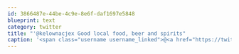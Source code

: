 ```yaml
---
id: 3866487e-44be-4c9e-8e6f-daf1697e5848
blueprint: text
category: twitter
title: "'@kelownacjex Good local food, beer and spirits"
caption: '<span class="username username_linked">@<a href="https://twitter.com/kelownacjex" title="Jewelry Exchange">kelownacjex</a></span> Good local food, beer and spirits'
---
```

